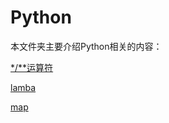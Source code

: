 # Python

本文件夹主要介绍Python相关的内容：

[*/**运算符](https://github.com/lowkeyway/Embedded/blob/master/Software/Language/Python/**%E3%80%81*%20%E8%BF%90%E7%AE%97%E7%AC%A6.md)

[lamba](https://github.com/lowkeyway/Embedded/blob/master/Software/Language/Python/lambda.md)

[map](https://github.com/lowkeyway/Embedded/blob/master/Software/Language/Python/map.md)
